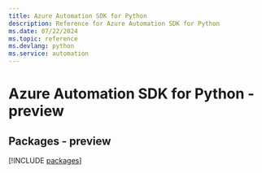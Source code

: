 ```yaml
---
title: Azure Automation SDK for Python
description: Reference for Azure Automation SDK for Python
ms.date: 07/22/2024
ms.topic: reference
ms.devlang: python
ms.service: automation
---
```

# Azure Automation SDK for Python - preview
## Packages - preview
[!INCLUDE [packages](automation-index.md)]